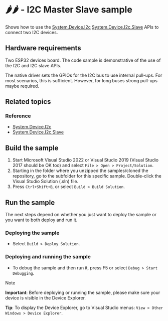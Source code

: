 # 🌶️🌶️ - I2C Master Slave sample

Shows how to use the [System.Device.I2c](http://docs.nanoframework.net/api/System.Device.I2c.html) [System.Device.I2c.Slave](http://docs.nanoframework.net/api/System.Device.I2c.Slave.html) APIs to connect two I2C devices.

## Hardware requirements

Two ESP32 devices board.
The code sample is demonstrative of the use of the I2C and I2C slave APIs.

The native driver sets the GPIOs for the I2C bus to use internal pull-ups. For most scenarios, this is sufficient. However, for long buses strong pull-ups maybe required.

## Related topics

### Reference

- [System.Device.I2c](http://docs.nanoframework.net/api/System.Device.I2c.html)
- [System.Device.I2c.Slave](http://docs.nanoframework.net/api/System.Device.I2c.Slave.html)

## Build the sample

1. Start Microsoft Visual Studio 2022 or Visual Studio 2019 (Visual Studio 2017 should be OK too) and select `File > Open > Project/Solution`.
1. Starting in the folder where you unzipped the samples/cloned the repository, go to the subfolder for this specific sample. Double-click the Visual Studio Solution (.sln) file.
1. Press `Ctrl+Shift+B`, or select `Build > Build Solution`.

## Run the sample

The next steps depend on whether you just want to deploy the sample or you want to both deploy and run it.

### Deploying the sample

- Select `Build > Deploy Solution`.

### Deploying and running the sample

- To debug the sample and then run it, press F5 or select `Debug > Start Debugging`.

> [!NOTE]
>
> **Important**: Before deploying or running the sample, please make sure your device is visible in the Device Explorer.
>
> **Tip**: To display the Device Explorer, go to Visual Studio menus: `View > Other Windows > Device Explorer`.
